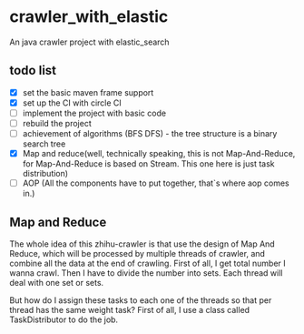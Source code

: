 # crawler_with_elastic
An java crawler project with elastic_search

## todo list
- [x] set the basic maven frame support
- [x] set up the CI with circle CI
- [ ] implement the project with basic code
- [ ] rebuild the project
- [ ] achievement of algorithms (BFS DFS) - the tree structure is a binary search tree
- [x] Map and reduce(well, technically speaking, this is not Map-And-Reduce, for Map-And-Reduce is based on Stream. This one here is just task distribution)
- [ ] AOP (All the components have to put together, that`s where aop comes in.)

## Map and Reduce
The whole idea of this zhihu-crawler is that use the design of Map And Reduce, which will be
processed by multiple threads of crawler, and combine all the data at the end of crawling.
First of all, I get total number I wanna crawl. Then I have to divide the number into sets.
Each thread will deal with one set or sets.

But how do I assign these tasks to each one of the threads so that per thread has the same weight task?
First of all, I use a class called TaskDistributor to do the job.